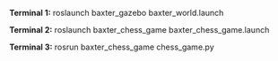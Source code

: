 **Terminal 1:**
roslaunch baxter_gazebo baxter_world.launch

**Terminal 2:**
roslaunch baxter_chess_game baxter_chess_game.launch

**Terminal 3:**
rosrun baxter_chess_game chess_game.py